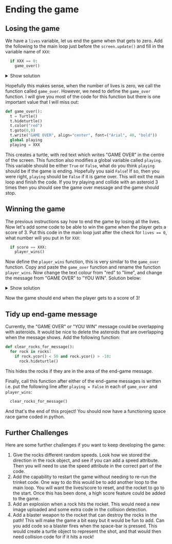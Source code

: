 # Ending the game

## Losing the game

We have a `lives` variable, let us end the game when that gets to zero. Add the following to the main loop
just before the `screen.update()` and fill in the variable name of `XXX`:

```python
  if XXX == 0:
    game_over()
```

<details><summary>Show solution</summary>

```python
  if lives == 0:
    game_over()
```
</details>

Hopefully this makes sense, when the number of lives is zero, we call the function called `game_over`.
However, we need to define the `game_over` function. I will give you most of the code for this function
but there is one important value that I will miss out:

```python
def game_over():
  t = Turtle()
  t.hideturtle()
  t.color("red")
  t.goto(0,0)
  t.write("GAME OVER", align="center", font=("Arial", 40, "bold"))
  global playing
  playing = XXX
```

This creates a turtle, with red text which writes "GAME OVER" in the centre of the screen. This function also
modifies a global variable called `playing`. This variable should be either `True` or `False`, what do you think
`playing` should be if the game is ending. Hopefully you said `False`! If so, then you were right, `playing` should be `False`
if it is game over. This will exit the main loop and finish the code. If you try playing and collide with an asteroid 3 times then
you should see the game over message and the game should stop.

## Winning the game

The previous instructions say how to end the game by losing all the lives. Now let's add some code to be able to win the game 
when the player gets a score of 3. Put this code in the main loop just after the check for `lives == 0`, what number will you put 
in for `XXX`:

```python
  if score == XXX:
    player_wins()
```

Now define the `player_wins` function, this is very similar to the `game_over` function. Copy and paste the `game_over` function and
rename the function `player_wins`. Now change the text colour from "red" to "lime", and change the message from "GAME OVER" to "YOU WIN".
Solution below:

<details><summary>Show solution</summary>

```python
def player_wins():
  t = Turtle()
  t.hideturtle()
  t.color("lime")
  t.goto(0,0)
  t.write("YOU WIN!!!!!", align="center", font=("Arial", 40, "bold")) global playing playing = False
```
</details>

Now the game should end when the player gets to a score of 3!

## Tidy up end-game message

Currently, the "GAME OVER" or "YOU WIN" message could be overlapping with asteroids. It would be nice to delete the asteroids that are overlapping
when the message shows. Add the following function:

```python
def clear_rocks_for_message():
  for rock in rocks:
    if rock.ycor() < 50 and rock.ycor() > -10:
      rock.hideturtle()
```

This hides the rocks if they are in the area of the end-game message.

Finally, call this function after either of the end-game messages is written i.e. put the following line after `playing = False` in each of
`game_over` and `player_wins`:

```python
  clear_rocks_for_message()
```

And that's the end of this project! You should now have a functioning space race game coded in python.

## Further Challenges

Here are some further challenges if you want to keep developing the game:

1. Give the rocks different random speeds. Look how we stored the direction in the rock object, and see if you can add a speed attribute. Then you
   will need to use the speed attribute in the correct part of the code. 
2. Add the capability to restart the game without needing to re-run the trinket code. One way to do this would be to add another loop to the main
   loop. You will want the lives/score to reset, and the rocket to go to the start. Once this has been done, a high score feature could be added to
   the game.
3. Add an explosion when a rock hits the rocket. This would need a new image uploaded and some extra code in the collision detection.
4. Add a blaster weapon to the rocket that can destroy the rocks in the path! This will make the game a bit easy but it would be fun to add. Can you
   add code so a blaster fires when the space-bar is pressed. This would create a turtle object to represent the shot, and that would then need
   collision code for if it hits a rock!
